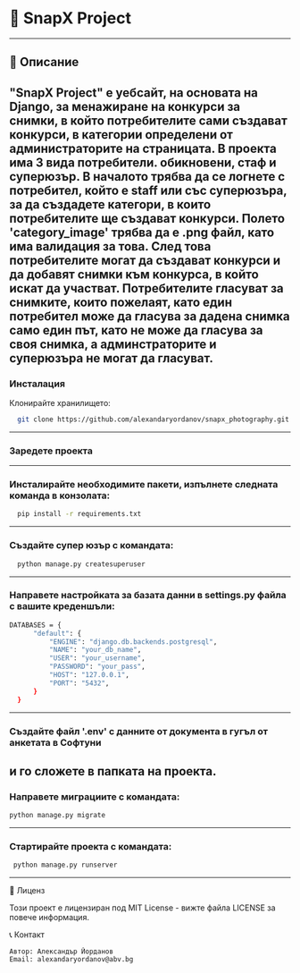 # 🌟 SnapX Project


---

## 📖 Описание
"**SnapX Project**" е уебсайт, на основата на Django, за менажиране на конкурси за снимки,
в който потребителите сами създават конкурси, в категории определени от администраторите на страницата.
В проекта има 3 вида потребители. обикновени, стаф и суперюзър. В началото трябва да се логнете с потребител,
който е staff или със суперюзъра, за да създадете категори, в които потребителите ще създават конкурси. 
Полето 'category_image' трябва да е .png файл, като има валидация за това.
След това потребителите могат да създават конкурси и да добавят снимки към конкурса, в който искат да участват.
Потребителите гласуват за снимките, които пожелаят, като един потребител може да гласува за дадена снимка
само един път, като не може да гласува за своя снимка, а админстраторите и суперюзъра не могат да гласуват.
---
### Инсталация
Клонирайте хранилището:
```bash
  git clone https://github.com/alexandaryordanov/snapx_photography.git
```
---
### Заредете проекта
---
### Инсталирайте необходимите пакети, изпълнете следната команда в конзолата:
```bash
  pip install -r requirements.txt
```
---
### Създайте супер юзър с командата:
```bash
  python manage.py createsuperuser
```
---
### Направете настройката за базата данни в settings.py файла с вашите креденшъли:
```bash
DATABASES = {
      "default": {
          "ENGINE": "django.db.backends.postgresql",
          "NAME": "your_db_name",
          "USER": "your_username",
          "PASSWORD": "your_pass",
          "HOST": "127.0.0.1",
          "PORT": "5432",
      }
  }
```
---
### Създайте файл '.env' с данните от документа в гугъл от анкетата в Софтуни
и го сложете в папката на проекта.
---
### Направете миграциите с командата:
```bash
python manage.py migrate
```
---
### Стартирайте проекта с командата:
```bash
 python manage.py runserver
```
---
📝 Лиценз

Този проект е лицензиран под MIT License - вижте файла LICENSE за повече информация.

📞 Контакт

    Автор: Александър Йорданов
    Email: alexandaryordanov@abv.bg
